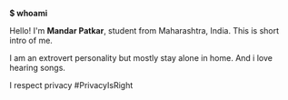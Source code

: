 
**$ whoami**

Hello! I'm **Mandar Patkar**, student from Maharashtra, India.
This is short intro of me.

I am an extrovert personality but mostly stay alone in home.
And i love hearing songs.

I respect privacy #PrivacyIsRight
